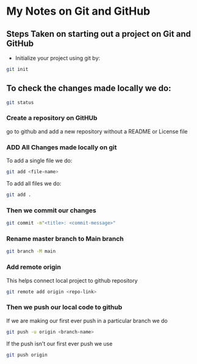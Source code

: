 # My Notes on Git and GitHub

## Steps Taken on starting out a project on Git and GitHub

- Initialize your project using git by:

```bash
git init
```

## To check the changes made locally we do:

```bash
git status
```

### Create a repository on GitHUb

go to github and add a new repository without a README or License file

### ADD All Changes made locally on git

To add a single file we do:

```bash
git add <file-name>
```

To add all files we do:

```bash
git add .
```

### Then we commit our changes

```bash
git commit -m"<title>: <commit-message>"
```

### Rename master branch to Main branch

```bash
git branch -M main
```

### Add remote origin

This helps connect local project to github repository

```bash
git remote add origin <repo-link>
```

### Then we push our local code to github

If we are making our first ever push in a particular branch we do

```bash
git push -u origin <branch-name>
```

If the push isn't our first ever push we use

```bash
git push origin
```
